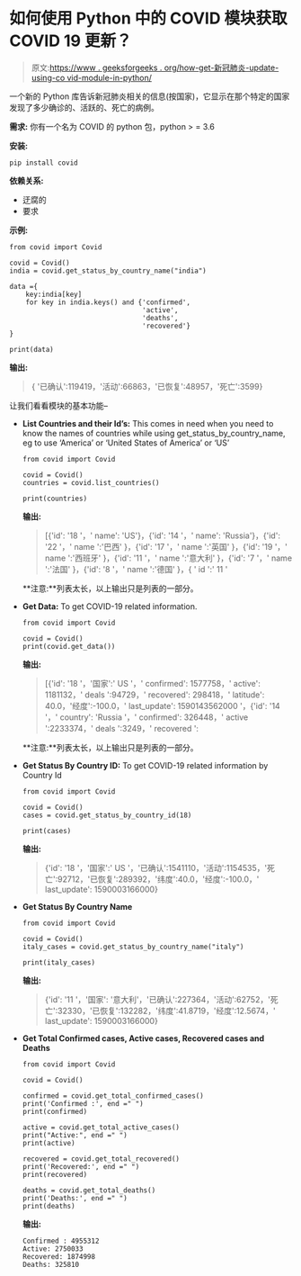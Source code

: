 # 如何使用 Python 中的 COVID 模块获取 COVID 19 更新？

> 原文:[https://www . geeksforgeeks . org/how-get-新冠肺炎-update-using-co vid-module-in-python/](https://www.geeksforgeeks.org/how-to-get-covid-19-update-using-covid-module-in-python/)

一个新的 Python 库告诉新冠肺炎相关的信息(按国家)，它显示在那个特定的国家发现了多少确诊的、活跃的、死亡的病例。

**需求:**
你有一个名为 COVID 的 python 包，python > = 3.6

**安装:**

```
pip install covid
```

**依赖关系:**

*   迂腐的
*   要求

**示例:**

```
from covid import Covid

covid = Covid()
india = covid.get_status_by_country_name("india")

data ={
    key:india[key]
    for key in india.keys() and {'confirmed', 
                                 'active',
                                 'deaths',
                                 'recovered'}
}

print(data)
```

**输出:**

> { '已确认':119419，'活动':66863，'已恢复':48957，'死亡':3599}

让我们看看模块的基本功能–

*   **List Countries and their Id’s:** This comes in need when you need to know the names of countries while using get_status_by_country_name, eg to use ‘America’ or ‘United States of America’ or ‘US’

    ```
    from covid import Covid

    covid = Covid()
    countries = covid.list_countries()

    print(countries)
    ```

    **输出:**

    > [{'id': '18 '，' name': 'US'}，{'id': '14 '，' name': 'Russia'}，{'id': '22 '，' name ':'巴西' }，{'id': '17 '，' name ':'英国' }，{'id': '19 '，' name ':'西班牙' }，{'id': '11 '，' name ':'意大利' }，{'id': '7 '，' name ':'法国' }，{'id': '8 '，' name ':'德国' }，{ ' id ':' 11 '

    **注意:**列表太长，以上输出只是列表的一部分。

*   **Get Data:** To get COVID-19 related information.

    ```
    from covid import Covid

    covid = Covid()
    print(covid.get_data())
    ```

    **输出:**

    > [{'id': '18 '，'国家':' US '，' confirmed': 1577758，' active': 1181132，' deals ':94729，' recovered': 298418，' latitude': 40.0，'经度':-100.0，' last_update': 1590143562000 '，{'id': '14 '，' country': 'Russia '，' confirmed': 326448，' active ':2233374，' deals ':3249，' recovered ':

    **注意:**列表太长，以上输出只是列表的一部分。

*   **Get Status By Country ID:** To get COVID-19 related information by Country Id

    ```
    from covid import Covid

    covid = Covid()
    cases = covid.get_status_by_country_id(18)

    print(cases)
    ```

    **输出:**

    > {'id': '18 '，'国家':' US '，'已确认':1541110，'活动':1154535，'死亡':92712，'已恢复':289392，'纬度':40.0，'经度':-100.0，' last_update': 1590003166000}

*   **Get Status By Country Name**

    ```
    from covid import Covid

    covid = Covid()
    italy_cases = covid.get_status_by_country_name("italy")

    print(italy_cases)
    ```

    **输出:**

    > {'id': '11 '，'国家': '意大利'，'已确认':227364，'活动':62752，'死亡':32330，'已恢复':132282，'纬度':41.8719，'经度':12.5674，' last_update': 1590003166000}

*   **Get Total Confirmed cases, Active cases, Recovered cases and Deaths**

    ```
    from covid import Covid

    covid = Covid()

    confirmed = covid.get_total_confirmed_cases()
    print('Confirmed :', end =" ")
    print(confirmed)

    active = covid.get_total_active_cases()
    print("Active:", end =" ")
    print(active)

    recovered = covid.get_total_recovered()
    print('Recovered:', end =" ")
    print(recovered)

    deaths = covid.get_total_deaths()
    print('Deaths:', end =" ")
    print(deaths)
    ```

    **输出:**

    ```
    Confirmed : 4955312
    Active: 2750033
    Recovered: 1874998
    Deaths: 325810
    ```